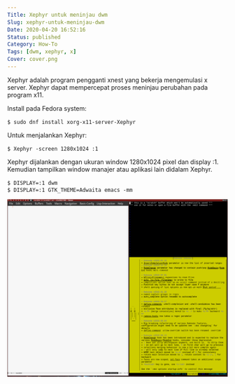 ```yaml
---
Title: Xephyr untuk meninjau dwm
Slug: xephyr-untuk-meninjau-dwm
Date: 2020-04-20 16:52:16
Status: published
Category: How-To
Tags: [dwm, xephyr, x]
Cover: cover.png
---
```



Xephyr adalah program pengganti xnest yang bekerja mengemulasi x server. Xephyr dapat mempercepat proses meninjau perubahan pada program x11.


Install pada Fedora system:

```shell
$ sudo dnf install xorg-x11-server-Xephyr
```    
    
Untuk menjalankan Xephyr:

```shell
$ Xephyr -screen 1280x1024 :1
```    

Xephyr dijalankan dengan ukuran window 1280x1024 pixel dan display :1.
Kemudian tampilkan window manajer atau aplikasi lain didalam Xephyr.

```shell
$ DISPLAY=:1 dwm
$ DISPLAY=:1 GTK_THEME=Adwaita emacs -mm
```


[![Screenshot](xephyr.png)](xephyr.png)
